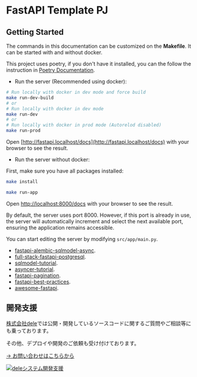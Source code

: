# FastAPI Template PJ

## Getting Started

The commands in this documentation can be customized on the **Makefile**. It can be started with and without docker.

This project uses poetry, if you don't have it installed, you can the follow the instruction
in [Poetry Documentation](https://python-poetry.org/docs/#installation).

- Run the server (Recommended using docker):

```bash
# Run locally with docker in dev mode and force build
make run-dev-build
# or
# Run locally with docker in dev mode
make run-dev
# or
# Run locally with docker in prod mode (Autorelod disabled)
make run-prod
```

Open [http://fastapi.localhost/docs](http://fastapi.localhost/docs) with your browser to see the result.

- Run the server without docker:

First, make sure you have all packages installed:

```bash
make install
```

```bash
make run-app
```

Open [http://localhost:8000/docs](http://localhost:8000/docs) with your browser to see the result.

By default, the server uses port 8000. However, if this port is already in use, the server will automatically increment and select the next available port, ensuring the application remains accessible.

You can start editing the server by modifying `src/app/main.py`.

- [fastapi-alembic-sqlmodel-async](https://github.com/jonra1993/fastapi-alembic-sqlmodel-async).
- [full-stack-fastapi-postgresql](https://github.com/tiangolo/full-stack-fastapi-postgresql).
- [sqlmodel-tutorial](https://sqlmodel.tiangolo.com/tutorial/fastapi/).
- [asyncer-tutorial](https://asyncer.tiangolo.com/tutorial/).
- [fastapi-pagination](https://github.com/uriyyo/fastapi-pagination).
- [fastapi-best-practices](https://github.com/zhanymkanov/fastapi-best-practices).
- [awesome-fastapi](https://github.com/mjhea0/awesome-fastapi).

## 開発支援

[株式会社dele](https://dele.work/)では公開・開発しているソースコードに関するご質問やご相談等にも乗っております。

その他、デプロイや開発のご依頼も受け付けております。

[→ お問い合わせはこちらから](https://locrian-swift-4d7.notion.site/1360f28b29de801eb6b5f07f84fe40bb)


[![deleシステム開発支援](https://github.com/user-attachments/assets/8adf14d6-7594-4e31-b9e5-36d61fa622ad)](https://locrian-swift-4d7.notion.site/1360f28b29de801eb6b5f07f84fe40bb)
